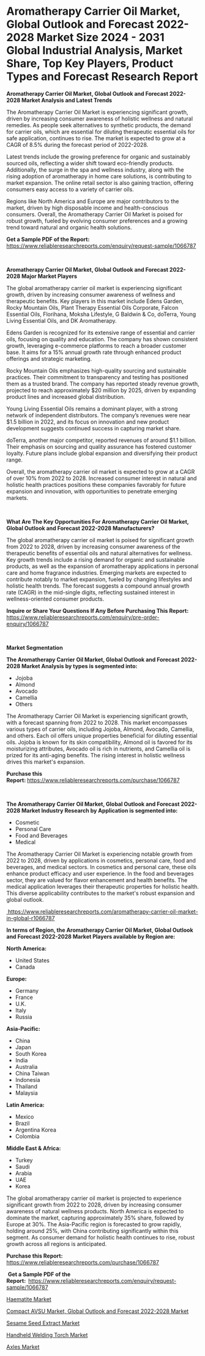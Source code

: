 <p><h1>Aromatherapy Carrier Oil Market, Global Outlook and Forecast 2022-2028 Market Size 2024 - 2031 Global Industrial Analysis, Market Share, Top Key Players, Product Types and Forecast Research Report</h1></p><p><strong>Aromatherapy Carrier Oil Market, Global Outlook and Forecast 2022-2028 Market Analysis and Latest Trends</strong></p>
<p><p>The Aromatherapy Carrier Oil Market is experiencing significant growth, driven by increasing consumer awareness of holistic wellness and natural remedies. As people seek alternatives to synthetic products, the demand for carrier oils, which are essential for diluting therapeutic essential oils for safe application, continues to rise. The market is expected to grow at a CAGR of 8.5% during the forecast period of 2022-2028. </p><p>Latest trends include the growing preference for organic and sustainably sourced oils, reflecting a wider shift toward eco-friendly products. Additionally, the surge in the spa and wellness industry, along with the rising adoption of aromatherapy in home care solutions, is contributing to market expansion. The online retail sector is also gaining traction, offering consumers easy access to a variety of carrier oils. </p><p>Regions like North America and Europe are major contributors to the market, driven by high disposable income and health-conscious consumers. Overall, the Aromatherapy Carrier Oil Market is poised for robust growth, fueled by evolving consumer preferences and a growing trend toward natural and organic health solutions.</p></p>
<p><strong>Get a Sample PDF of the Report:&nbsp;</strong> <a href="https://www.reliableresearchreports.com/enquiry/request-sample/1066787?utm_campaign=1686&utm_medium=2&utm_source=Github&utm_content=ia&utm_term=29102024&utm_id=aromatherapy-carrier-oil-market-global-outlook-and-forecast-2022-2028">https://www.reliableresearchreports.com/enquiry/request-sample/1066787</a></p>
<p>&nbsp;</p>
<p><strong>Aromatherapy Carrier Oil Market, Global Outlook and Forecast 2022-2028 Major Market Players</strong></p>
<p><p>The global aromatherapy carrier oil market is experiencing significant growth, driven by increasing consumer awareness of wellness and therapeutic benefits. Key players in this market include Edens Garden, Rocky Mountain Oils, Plant Therapy Essential Oils Corporate, Falcon Essential Oils, Florihana, Moksha Lifestyle, G Baldwin & Co, doTerra, Young Living Essential Oils, and DK Aromatherapy. </p><p>Edens Garden is recognized for its extensive range of essential and carrier oils, focusing on quality and education. The company has shown consistent growth, leveraging e-commerce platforms to reach a broader customer base. It aims for a 15% annual growth rate through enhanced product offerings and strategic marketing.</p><p>Rocky Mountain Oils emphasizes high-quality sourcing and sustainable practices. Their commitment to transparency and testing has positioned them as a trusted brand. The company has reported steady revenue growth, projected to reach approximately $20 million by 2025, driven by expanding product lines and increased global distribution.</p><p>Young Living Essential Oils remains a dominant player, with a strong network of independent distributors. The company’s revenues were near $1.5 billion in 2022, and its focus on innovation and new product development suggests continued success in capturing market share.</p><p>doTerra, another major competitor, reported revenues of around $1.1 billion. Their emphasis on sourcing and quality assurance has fostered customer loyalty. Future plans include global expansion and diversifying their product range.</p><p>Overall, the aromatherapy carrier oil market is expected to grow at a CAGR of over 10% from 2022 to 2028. Increased consumer interest in natural and holistic health practices positions these companies favorably for future expansion and innovation, with opportunities to penetrate emerging markets.</p></p>
<p>&nbsp;</p>
<p><strong>What Are The Key Opportunities For Aromatherapy Carrier Oil Market, Global Outlook and Forecast 2022-2028 Manufacturers?</strong></p>
<p><p>The global aromatherapy carrier oil market is poised for significant growth from 2022 to 2028, driven by increasing consumer awareness of the therapeutic benefits of essential oils and natural alternatives for wellness. Key growth trends include a rising demand for organic and sustainable products, as well as the expansion of aromatherapy applications in personal care and home fragrance industries. Emerging markets are expected to contribute notably to market expansion, fueled by changing lifestyles and holistic health trends. The forecast suggests a compound annual growth rate (CAGR) in the mid-single digits, reflecting sustained interest in wellness-oriented consumer products.</p></p>
<p><strong>Inquire or Share Your Questions If Any Before Purchasing This Report:</strong> <a href="https://www.reliableresearchreports.com/enquiry/pre-order-enquiry/1066787?utm_campaign=1686&utm_medium=2&utm_source=Github&utm_content=ia&utm_term=29102024&utm_id=aromatherapy-carrier-oil-market-global-outlook-and-forecast-2022-2028">https://www.reliableresearchreports.com/enquiry/pre-order-enquiry/1066787</a></p>
<p>&nbsp;</p>
<p><strong>Market Segmentation</strong></p>
<p><strong>The Aromatherapy Carrier Oil Market, Global Outlook and Forecast 2022-2028 Market Analysis by types is segmented into:</strong></p>
<p><ul><li>Jojoba</li><li>Almond</li><li>Avocado</li><li>Camellia</li><li>Others</li></ul></p>
<p><p>The Aromatherapy Carrier Oil Market is experiencing significant growth, with a forecast spanning from 2022 to 2028. This market encompasses various types of carrier oils, including Jojoba, Almond, Avocado, Camellia, and others. Each oil offers unique properties beneficial for diluting essential oils. Jojoba is known for its skin compatibility, Almond oil is favored for its moisturizing attributes, Avocado oil is rich in nutrients, and Camellia oil is prized for its anti-aging benefits. The rising interest in holistic wellness drives this market's expansion.</p></p>
<p><strong>Purchase this Report:&nbsp;</strong><a href="https://www.reliableresearchreports.com/purchase/1066787?utm_campaign=1686&utm_medium=2&utm_source=Github&utm_content=ia&utm_term=29102024&utm_id=aromatherapy-carrier-oil-market-global-outlook-and-forecast-2022-2028">https://www.reliableresearchreports.com/purchase/1066787</a></p>
<p>&nbsp;</p>
<p><strong>The Aromatherapy Carrier Oil Market, Global Outlook and Forecast 2022-2028 Market Industry Research by Application is segmented into:</strong></p>
<p><ul><li>Cosmetic</li><li>Personal Care</li><li>Food and Beverages</li><li>Medical</li></ul></p>
<p><p>The Aromatherapy Carrier Oil Market is experiencing notable growth from 2022 to 2028, driven by applications in cosmetics, personal care, food and beverages, and medical sectors. In cosmetics and personal care, these oils enhance product efficacy and user experience. In the food and beverages sector, they are valued for flavor enhancement and health benefits. The medical application leverages their therapeutic properties for holistic health. This diverse applicability contributes to the market's robust expansion and global outlook.</p></p>
<p><a href="https://www.reliableresearchreports.com/aromatherapy-carrier-oil-market-in-global-r1066787?utm_campaign=1686&utm_medium=2&utm_source=Github&utm_content=ia&utm_term=29102024&utm_id=aromatherapy-carrier-oil-market-global-outlook-and-forecast-2022-2028">&nbsp;https://www.reliableresearchreports.com/aromatherapy-carrier-oil-market-in-global-r1066787</a></p>
<p><strong>In terms of Region, the Aromatherapy Carrier Oil Market, Global Outlook and Forecast 2022-2028 Market Players available by Region are:</strong></p>
<p>
    <p> <strong> North America: </strong>
        <ul>
            <li>United States</li>
            <li>Canada</li>
        </ul>
        </p> 
    <p> <strong> Europe: </strong>
        <ul>
            <li>Germany</li>
            <li>France</li>
            <li>U.K.</li>
            <li>Italy</li>
            <li>Russia</li>
        </ul>
        </p> 
    <p> <strong> Asia-Pacific: </strong>
        <ul>
            <li>China</li>
            <li>Japan</li>
            <li>South Korea</li>
            <li>India</li>
            <li>Australia</li>
            <li>China Taiwan</li>
            <li>Indonesia</li>
            <li>Thailand</li>
            <li>Malaysia</li>
        </ul>
        </p> 
    <p> <strong> Latin America: </strong>
        <ul>
            <li>Mexico</li>
            <li>Brazil</li>
            <li>Argentina Korea</li>
            <li>Colombia</li>
        </ul>
        </p> 
    <p> <strong> Middle East & Africa: </strong>
        <ul>
            <li>Turkey</li>
            <li>Saudi</li>
            <li>Arabia</li>
            <li>UAE</li>
            <li>Korea</li>
        </ul>
    </p>
    </p>
<p><p>The global aromatherapy carrier oil market is projected to experience significant growth from 2022 to 2028, driven by increasing consumer awareness of natural wellness products. North America is expected to dominate the market, capturing approximately 35% share, followed by Europe at 30%. The Asia-Pacific region is forecasted to grow rapidly, holding around 25%, with China contributing significantly within this segment. As consumer demand for holistic health continues to rise, robust growth across all regions is anticipated.</p></p>
<p><strong>Purchase this Report: </strong><a href="https://www.reliableresearchreports.com/purchase/1066787?utm_campaign=1686&utm_medium=2&utm_source=Github&utm_content=ia&utm_term=29102024&utm_id=aromatherapy-carrier-oil-market-global-outlook-and-forecast-2022-2028">https://www.reliableresearchreports.com/purchase/1066787</a></p>
<p>&nbsp;<strong>Get a Sample PDF of the Report:&nbsp;&nbsp;</strong><a href="https://www.reliableresearchreports.com/enquiry/request-sample/1066787?utm_campaign=1686&utm_medium=2&utm_source=Github&utm_content=ia&utm_term=29102024&utm_id=aromatherapy-carrier-oil-market-global-outlook-and-forecast-2022-2028">https://www.reliableresearchreports.com/enquiry/request-sample/1066787</a></p>
<p><strong></strong></p>
<p><p><a href="https://www.linkedin.com/pulse/global-perspectives-haematite-market-trends-forecast-mgmfc?utm_campaign=1686&utm_medium=2&utm_source=Github&utm_content=ia&utm_term=29102024&utm_id=aromatherapy-carrier-oil-market-global-outlook-and-forecast-2022-2028">Haematite Market</a></p><p><a href="https://github.com/AshikRahman665/Market-Research-Report-List-1/blob/main/compact-avsu-market-global-outlook-and-forecast-2022-2028-market.md?utm_campaign=1686&utm_medium=2&utm_source=Github&utm_content=ia&utm_term=29102024&utm_id=aromatherapy-carrier-oil-market-global-outlook-and-forecast-2022-2028">Compact AVSU Market, Global Outlook and Forecast 2022-2028 Market</a></p><p><a href="https://www.linkedin.com/pulse/sesame-seed-extract-market-opportunities-emerging-global-mtxcc?utm_campaign=1686&utm_medium=2&utm_source=Github&utm_content=ia&utm_term=29102024&utm_id=aromatherapy-carrier-oil-market-global-outlook-and-forecast-2022-2028">Sesame Seed Extract Market</a></p><p><a href="https://www.linkedin.com/pulse/handheld-welding-torch-market-velocity-94-cagr-trajectory-2024-2031-thkec?utm_campaign=1686&utm_medium=2&utm_source=Github&utm_content=ia&utm_term=29102024&utm_id=aromatherapy-carrier-oil-market-global-outlook-and-forecast-2022-2028">Handheld Welding Torch Market</a></p><p><a href="https://www.linkedin.com/pulse/axles-market-evolution-key-trends-regional-dynamics-wkppe?utm_campaign=1686&utm_medium=2&utm_source=Github&utm_content=ia&utm_term=29102024&utm_id=aromatherapy-carrier-oil-market-global-outlook-and-forecast-2022-2028">Axles Market</a></p></p>